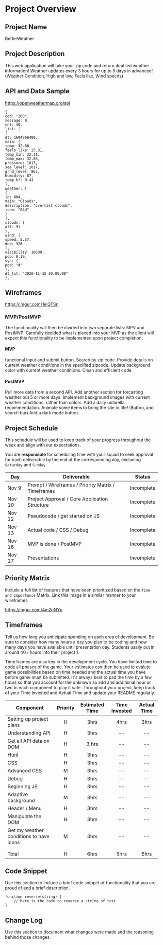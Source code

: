 # Project Overview

## Project Name

BetterWeather

## Project Description

This web application will take your zip code and return deatiled weather information! 
Weather updates every 3 hours for up to 5 days in advanced! 
(Weather Condition, High and low, Feels like, Wind speeds)

## API and Data Sample
https://openweathermap.org/api

```
{
cod: "200",
message: 0,
cnt: 40,
list: [
{
dt: 1604966400,
main: {
temp: 32.88,
feels_like: 25.81,
temp_min: 32.11,
temp_max: 32.88,
pressure: 1017,
sea_level: 1017,
grnd_level: 863,
humidity: 87,
temp_kf: 0.43
},
weather: [
{
id: 804,
main: "Clouds",
description: "overcast clouds",
icon: "04d"
}
],
clouds: {
all: 91
},
wind: {
speed: 5.57,
deg: 326
},
visibility: 10000,
pop: 0.19,
sys: {
pod: "d"
},
dt_txt: "2020-11-10 00:00:00"
},
```

## Wireframes

https://imgur.com/1elQTSn

### MVP/PostMVP

The functionality will then be divided into two separate lists: MPV and PostMVP.  Carefully decided what is placed into your MVP as the client will expect this functionality to be implemented upon project completion.  

#### MVP 
functional input and submit button.
Search by zip code.
Provide details on current weather conditions in the specified zipcode.
Update background color with current weather conditions.
Clean and efficient code.

#### PostMVP  
Pull more data from a second API.
Add another section for forcasting weather out 5 or more days. 
Implement background images with current weather conditions, rather than colors.
Add a daily umbrella recommendation.
Animate some items to bring the site to life! (Button, and search bar)
Add a dark mode button.
## Project Schedule

This schedule will be used to keep track of your progress throughout the week and align with our expectations.  

You are **responsible** for scheduling time with your squad to seek approval for each deliverable by the end of the corresponding day, excluding `Saturday` and `Sunday`.

|  Day | Deliverable | Status
|---|---| ---|
|Nov 9| Prompt / Wireframes / Priority Matrix / Timeframes | Incomplete
|Nov 10| Project Approval / Core Application Structure | Incomplete
|Nov 12| Pseudocode / get started on JS | Incomplete
|Nov 13| Actual code / CSS / Debug | Incomplete
|Nov 16| MVP is done / PostMVP | Incomplete
|Nov 17| Presentations | Incomplete

## Priority Matrix

Include a full list of features that have been prioritized based on the `Time and Importance` Matrix.  Link this image in a similar manner to your wireframes

https://imgur.com/4m2qNYp

## Timeframes

Tell us how long you anticipate spending on each area of development. Be sure to consider how many hours a day you plan to be coding and how many days you have available until presentation day. Students usally put in around 40+ hours into their project 1.

Time frames are also key in the development cycle.  You have limited time to code all phases of the game.  Your estimates can then be used to evalute game possibilities based on time needed and the actual time you have before game must be submitted. It's always best to pad the time by a few hours so that you account for the unknown so add and additional hour or two to each component to play it safe. Throughout your project, keep track of your Time Invested and Actual Time and update your README regularly.

| Component | Priority | Estimated Time | Time Invested | Actual Time |
| --- | :---: |  :---: | :---: | :---: |
| Setting up project plans | H | 3hrs| 4hrs | 3hrs |
| Understanding API | H | 3hrs| -- | -- |
| Get all API data on DOM | H | 3 hrs | -- | -- |
| Html | H | 3hrs | -- | -- |
| CSS | H | 3hrs | -- | -- |
| Advanced CSS | M | 3hrs | -- | -- |
| Debug | H | 3hrs | -- | -- |
| Beginning JS | H | 3hrs | -- | -- |
| Adaptive background | M | 3hrs | -- | -- |
| Header / Menu | H | 3hrs | -- | -- |
| Manipulate the DOM | H | 3hrs | -- | -- |
| Get my weather conditions to have icons | M | 3hrs | -- | -- |
| | | | | |
| | | | | |
| Total | H | 6hrs| 5hrs | 5hrs |

## Code Snippet

Use this section to include a brief code snippet of functionality that you are proud of and a brief description.  

```
function reverse(string) {
	// here is the code to reverse a string of text
}
```

## Change Log
 Use this section to document what changes were made and the reasoning behind those changes.  
